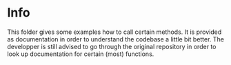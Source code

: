 # Info

This folder gives some examples how to call certain methods.
It is provided as documentation in order to understand the codebase a little bit better.
The developper is still advised to go through the original repository in order to look up 
documentation for certain (most) functions. 

